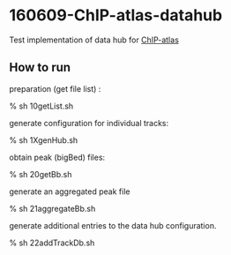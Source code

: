 160609-ChIP-atlas-datahub
==========================
Test implementation of data hub for [ChIP-atlas](http://chip-atlas.org/)

How to run
--------

preparation (get file list) :

  % sh 10getList.sh

generate configuration for individual tracks:

  % sh 1XgenHub.sh   

obtain peak (bigBed) files:

  % sh 20getBb.sh 

generate an aggregated peak file

  % sh 21aggregateBb.sh

generate additional entries to the data hub configuration.

  % sh 22addTrackDb.sh
